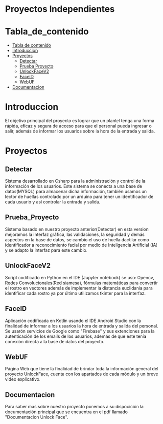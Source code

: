 # Proyectos Independientes

Tabla_de_contenido
=================

<!--ts-->
   * [Tabla de contenido](#Tabla_de_contenido)
   * [Introduccion](#Introduccion)
   * [Proyectos](#Proyectos)
      * [Detectar](#Detectar)
      * [Prueba Proyecto](#Prueba_Proyecto)
      * [UnlockFaceV2](#UnlockFaceV2)
      * [FaceID](#FaceID)
      * [WebUF](#WebUF)
   * [Documentacion](#Documentacion)
      
<!--te-->


Introduccion
=========
  El objetivo principal del proyecto es lograr que un plantel tenga una forma rápida, eficaz y segura de acceso para que el personal pueda ingresar o salir, además de informar los usuarios sobre la hora de la entrada y salida.
  

Proyectos
=====


Detectar
-----
  Sistema desarrollado en Csharp para la administración y control de la información de los usuarios. Este sistema se conecta a una base de datos(MYSQL) para almacenar dicha información, también usamos un lector de huellas controlado por un arduino para tener un identificador de cada usuario y así controlar la entrada y salida. 


Prueba_Proyecto
-----------
  Sistema basado en nuestro proyecto anterior(Detectar) en esta version mejoramos la interfaz gráfica, las validaciones, la seguridad y demás aspectos en la base de datos, se cambio el uso de huella dactilar como identificador a reconocimiento facial por medio de Inteligencia Artificial (IA) y se adapto la interfaz para este cambio.
  
UnlockFaceV2
------------
  Script codificado en Python en el IDE (Jupyter notebook) se uso: Opencv, Redes Convolucionales(Red siamesa), fórmulas matemáticas para convertir el rostro en vectores además de implementar la distancia euclidania para identificar cada rostro ya por último utilizamos tkinter para la interfaz. 

FaceID
--------------
  Aplicación codificada en Kotlin usando el IDE Android Studio con la finalidad de informar a los usuarios la hora de entrada y salida del personal. Se usarón servicios de Google como "Firebase" y sus extenciones para la autenticación de los emails de los usuarios, además de que este tenía conexión directa a la base de datos del proyecto.


WebUF
-----
  Página Web que tiene la finalidad de brindar toda la información general del proyecto UnlockFace, cuenta con los apartados de cada módulo y un breve video explicativo.


Documentacion 
-----
  Para saber mas sobre nuestro proyecto ponemos a su dispocición la documentación principal que se encuentra en el pdf llamado "Documentacion Unlock Face".
